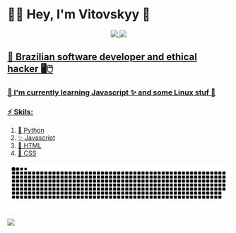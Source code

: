 # 👨‍💻 Hey, I'm Vitovskyy 👋</h1>

<div align="center">
  <a href="https://github.com/ImPhant?tab=repositories">
  <img height="165em" src="https://github-readme-stats.vercel.app/api?username=ImVitovskyy&show_icons=true&theme=tokyonight&include_all_commits=true&count_private=true&icon_color=1428db"/>
  <img height="165em" src="https://github-readme-stats.vercel.app/api/top-langs/?username=ImVitovskyy&layout=compact&langs_count=7&theme=tokyonight&card_width=190"/>
</div>

## 🎩 Brazilian software developer and ethical hacker 🖥️🖱️
### 🌱 I'm currently learning Javascript ✨ and some Linux stuf 🐧
### ⚡️ Skils:
   1. 🐍 Python
   2. ✨ Javascript
   3. 🔴 HTML
   4. 🔵 CSS
<a href="https://github.com/ImVitovskyy?tab=repositories">
  
  ![Snake animation](https://github.com/ImVitovskyy/ImVitovskyy/blob/output/github-contribution-grid-snake.svg)
  
</a>

[![](https://visitcount.itsvg.in/api?id=ImVitovskyy&icon=0&color=0)](https://visitcount.itsvg.in)

